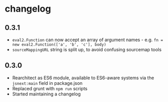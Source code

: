 # changelog

## 0.3.1

* `eval2.Function` can now accept an array of argument names - e.g. `fn = new eval2.Function(['a', 'b', 'c'], body)`
* `sourceMappingURL` string is split up, to avoid confusing sourcemap tools

## 0.3.0

* Rearchitect as ES6 module, available to ES6-aware systems via the `jsnext:main` field in package.json
* Replaced grunt with `npm run` scripts
* Started maintaining a changelog